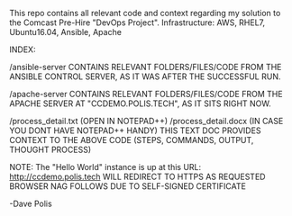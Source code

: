 This repo contains all relevant code and context regarding my solution to the Comcast Pre-Hire "DevOps Project".
Infrastructure: AWS, RHEL7, Ubuntu16.04, Ansible, Apache

INDEX:
	
/ansible-server
	CONTAINS RELEVANT FOLDERS/FILES/CODE FROM THE ANSIBLE CONTROL SERVER, AS IT WAS AFTER THE SUCCESSFUL RUN.
	
/apache-server
	CONTAINS RELEVANT FOLDERS/FILES/CODE FROM THE APACHE SERVER AT "CCDEMO.POLIS.TECH", AS IT SITS RIGHT NOW.
	
/process_detail.txt (OPEN IN NOTEPAD++)
/process_detail.docx (IN CASE YOU DONT HAVE NOTEPAD++ HANDY)
	THIS TEXT DOC PROVIDES CONTEXT TO THE ABOVE CODE (STEPS, COMMANDS, OUTPUT, THOUGHT PROCESS)
	

NOTE: The "Hello World" instance is up at this URL: http://ccdemo.polis.tech
		WILL REDIRECT TO HTTPS AS REQUESTED
		BROWSER NAG FOLLOWS DUE TO SELF-SIGNED CERTIFICATE
	
	
-Dave Polis